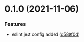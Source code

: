 # 0.1.0 (2021-11-06)


### Features

* eslint jest config added ([d589f0d](https://github.com/techkit/linter-config/commit/d589f0d54f5739790974e70acb7cf15f273f0e8c))

